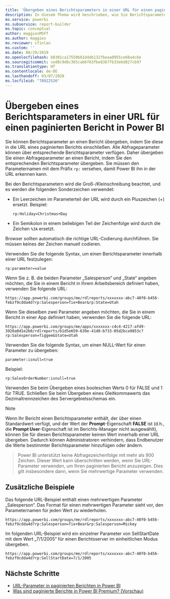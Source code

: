 ```yaml
---
title: 'Übergeben eines Berichtsparameters in einer URL für einen paginierten Bericht: Power BI-Berichts-Generator'
description: In diesem Thema wird beschrieben, wie Sie Berichtsparameter an einen Bericht übergeben, indem Sie diese in die URL eines paginierten Berichts einschließen.
ms.service: powerbi
ms.subservice: report-builder
ms.topic: conceptual
author: maggiesMSFT
ms.author: maggies
ms.reviewer: cfinlan
ms.custom: ''
ms.date: 08/29/2019
ms.openlocfilehash: b8301ca17559b81d4db132fbeaa0955ce68a4c6e
ms.sourcegitcommit: ced8c9d6c365cab6f63fbe8367fb33e6d827cb97
ms.translationtype: HT
ms.contentlocale: de-DE
ms.lasthandoff: 03/07/2020
ms.locfileid: "78922526"
---
```

# <a name="pass-a-report-parameter-in-a-url-for-a-paginated-report-in-power-bi"></a>Übergeben eines Berichtsparameters in einer URL für einen paginierten Bericht in Power BI 

Sie können Berichtsparameter an einen Bericht übergeben, indem Sie diese in die URL eines paginierten Berichts einschließen. Alle Abfrageparameter können über entsprechende Berichtsparameter verfügen. Daher übergeben Sie einen Abfrageparameter an einen Bericht, indem Sie den entsprechenden Berichtsparameter übergeben. Sie müssen den Parameternamen mit dem Präfix `rp:` versehen, damit Power BI ihn in der URL erkennen kann. 

Bei den Berichtsparametern wird die Groß-/Kleinschreibung beachtet, und es werden die folgenden Sonderzeichen verwendet: 

- Ein Leerzeichen im Parameterteil der URL wird durch ein Pluszeichen (+) ersetzt.  Beispiel: 

    ```rp:Holiday=Christmas+Day```

- Ein Semikolon in einem beliebigen Teil der Zeichenfolge wird durch die Zeichen `%3A` ersetzt.

Browser sollten automatisch die richtige URL-Codierung durchführen. Sie müssen keines der Zeichen manuell codieren. 

Verwenden Sie die folgende Syntax, um einen Berichtsparameter innerhalb einer URL festzulegen: 

```
rp:parameter=value
```

Wenn Sie z. B. die beiden Parameter „Salesperson“ und „State“ angeben möchten, die Sie in einem Bericht in Ihrem Arbeitsbereich definiert haben, verwenden Sie folgende URL: 

```
https://app.powerbi.com/groups/me/rdlreports/xxxxxxx-abc7-40f0-b456-febzf9cdda4d?rp:Salesperson=Tie+Bear&rp:State=Utah 
```

Wenn Sie dieselben zwei Parameter angeben möchten, die Sie in einem Bericht in einer App definiert haben, verwenden Sie die folgende URL: 

```
https://app.powerbi.com/groups/me/apps/xxxxxxx-c4c4-4217-afd9-3920a0d1e2b0/rdlreports/b1d5e659-639e-41d0-b733-05d2bca9853c?rp:Salesperson=Tiggee&State=Utah 
```

Verwenden Sie die folgende Syntax, um einen NULL-Wert für einen Parameter zu übergeben: 

```
parameter:isnull=true
```

Beispiel:

```
rp:SalesOrderNumber:isnull=true
```

Verwenden Sie beim Übergeben eines booleschen Werts 0 für FALSE und 1 für TRUE. Schließen Sie beim Übergeben eines Gleitkommawerts das Dezimaltrennzeichen des Servergebietsschemas ein.

> [!NOTE]
> Wenn Ihr Bericht einen Berichtsparameter enthält, der über einen Standardwert verfügt, und der Wert der **Prompt**-Eigenschaft **FALSE** ist (d.h., die **Prompt User**-Eigenschaft ist im Berichts-Manager nicht ausgewählt), können Sie für diesen Berichtsparameter keinen Wert innerhalb einer URL übergeben. Dadurch können Administratoren verhindern, dass Endbenutzer die Werte bestimmter Berichtsparameter hinzufügen oder ändern.

> Power BI unterstützt keine Abfragezeichenfolge mit mehr als 900 Zeichen.  Dieser Wert kann überschritten werden, wenn Sie URL-Parameter verwenden, um Ihren paginierten Bericht anzuzeigen.  Dies gilt insbesondere dann, wenn Sie mehrwertige Parameter verwenden.

## <a name="additional-examples"></a>Zusätzliche Beispiele 

Das folgende URL-Beispiel enthält einen mehrwertigen Parameter „Salesperson“. Das Format für einen mehrwertigen Parameter sieht vor, den Parameternamen für jeden Wert zu wiederholen. 

```
https://app.powerbi.com/groups/me/rdlreports/xxxxxxx-abc7-40f0-b456-febzf9cdda4d?rp:Salesperson=Tie+Bear&rp:Salesperson=Mickey 
```

Im folgenden URL-Beispiel wird ein einzelner Parameter von SellStartDate mit dem Wert „7/1/2005“ für einen Berichtsserver im einheitlichen Modus übergeben.

```
https://app.powerbi.com/groups/me/rdlreports/xxxxxxx-abc7-40f0-b456-febzf9cdda4d?rp:SellStartDate=7/1/2005
```

## <a name="next-steps"></a>Nächste Schritte

- [URL-Parameter in paginierten Berichten in Power BI](report-builder-url-parameters.md)
- [Was sind paginierte Berichte in Power BI Premium? (Vorschau)](paginated-reports-report-builder-power-bi.md)
